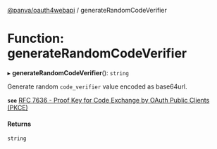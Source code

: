 [@panva/oauth4webapi](../README.md) / generateRandomCodeVerifier

# Function: generateRandomCodeVerifier

▸ **generateRandomCodeVerifier**(): `string`

Generate random `code_verifier` value encoded as base64url.

**`see`** [RFC 7636 - Proof Key for Code Exchange by OAuth Public Clients (PKCE)](https://www.rfc-editor.org/rfc/rfc7636.html#section-4)

#### Returns

`string`
